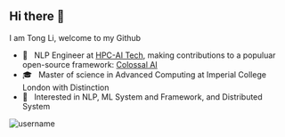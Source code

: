 ## Hi there 👋
<!-- <img align="right" src="https://github-readme-stats.vercel.app/api?username=TongLi3701&count_private=true&theme=tokyonight&hide=stars&show_icons=true" align="right" style="margin-bottom: 20px;"/> -->

I am Tong Li, welcome to my Github
* 💼  &nbsp; NLP Engineer at [HPC-AI Tech](https://www.hpc-ai.tech/), making contributions to a populuar open-source framework: [Colossal AI](https://github.com/hpcaitech/ColossalAI)
* 🎓  &nbsp; Master of science in Advanced Computing at Imperial College London with Distinction
* 🧐  &nbsp; Interested in NLP, ML System and Framework, and Distributed System
<p align="left"> <img src="https://komarev.com/ghpvc/?username=TongLi3701&label=Profile%20views&color=0e75b6&style=flat" alt="username" /> </p>
<!--
**TongLi3701/TongLi3701** is a ✨ _special_ ✨ repository because its `README.md` (this file) appears on your GitHub profile.

Here are some ideas to get you started:

- 🔭 I’m currently working on ...
- 🌱 I’m currently learning ...
- 👯 I’m looking to collaborate on ...
- 🤔 I’m looking for help with ...
- 💬 Ask me about ...
- 📫 How to reach me: ...
- 😄 Pronouns: ...
- ⚡ Fun fact: ...
-->
